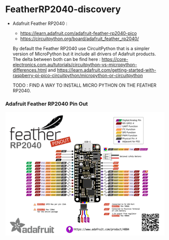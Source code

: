 # FeatherRP2040-discovery


- Adafruit Feather RP2040 : 
   - https://learn.adafruit.com/adafruit-feather-rp2040-pico
   - https://circuitpython.org/board/adafruit_feather_rp2040/

   By default the Feather RP2040 use CircuitPython that is a simpler version of MicroPython but it include all drivers of Adafruit products. The delta between both can be find here : https://core-electronics.com.au/tutorials/circuitpython-vs-micropython-differences.html and https://learn.adafruit.com/getting-started-with-raspberry-pi-pico-circuitpython/micropython-or-circuitpython

   TODO : FIND A WAY TO INSTALL MICRO PYTHON ON THE FEATHER RP2040.


### Adafruit Feather RP2040 Pin Out

![](_img/Adafruit_Feather_RP2040-Pinout.png)


